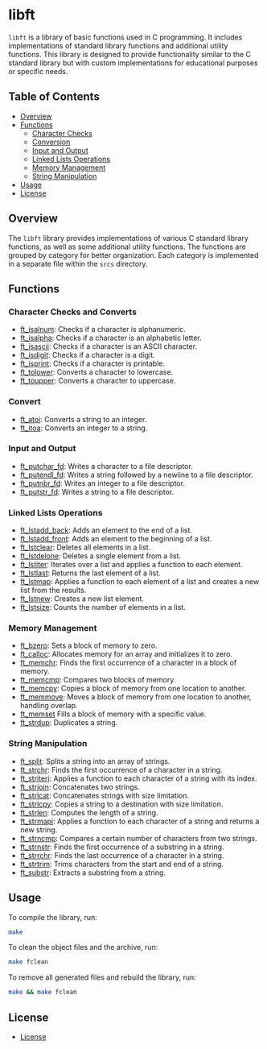 # libft

`libft` is a library of basic functions used in C programming. It includes implementations of standard library functions and additional utility functions. This library is designed to provide functionality similar to the C standard library but with custom implementations for educational purposes or specific needs.

## Table of Contents

- [Overview](#overview)
- [Functions](#functions)
  - [Character Checks](#Character-Checks-and-Converts)
  - [Conversion](#Convert)
  - [Input and Output](#Input-and-Output)
  - [Linked Lists Operations](#Linked-Lists-Operations)
  - [Memory Management](#Memory-Management)
  - [String Manipulation](#String-Manipulation)
- [Usage](#usage)
- [License](#license)

## Overview

The `libft` library provides implementations of various C standard library functions, as well as some additional utility functions. The functions are grouped by category for better organization. Each category is implemented in a separate file within the `srcs` directory.

## Functions

### Character Checks and Converts

- [ft_isalnum](srcs/charChecksAndConvert/ft_isalnum.c): Checks if a character is alphanumeric.
- [ft_isalpha](srcs/charChecksAndConvert/ft_isalpha.c): Checks if a character is an alphabetic letter.
- [ft_isascii](srcs/charChecksAndConvert/ft_isascii.c): Checks if a character is an ASCII character.
- [ft_isdigit](srcs/charChecksAndConvert/ft_isdigit.c): Checks if a character is a digit.
- [ft_isprint](srcs/charChecksAndConvert/ft_isprint.c): Checks if a character is printable.
- [ft_tolower](srcs/charChecksAndConvert/ft_tolower.c): Converts a character to lowercase.
- [ft_toupper](srcs/charChecksAndConvert/ft_toupper.c): Converts a character to uppercase.

### Convert

- [ft_atoi](srcs/convert/ft_atoi.c): Converts a string to an integer.
- [ft_itoa](srcs/convert/ft_itoa.c): Converts an integer to a string.


### Input and Output

- [ft_putchar_fd](srcs/inOutPut/ft_putchar_fd.c): Writes a character to a file descriptor.
- [ft_putendl_fd](srcs/inOutPut/ft_putendl_fd.c): Writes a string followed by a newline to a file descriptor.
- [ft_putnbr_fd](srcs/inOutPut/ft_putnbr_fd.c): Writes an integer to a file descriptor.
- [ft_putstr_fd](srcs/inOutPut/ft_putstr_fd.c): Writes a string to a file descriptor.


### Linked Lists Operations

- [ft_lstadd_back](srcs/linkeListOperations/ft_lstadd_back.c): Adds an element to the end of a list.
- [ft_lstadd_front](srcs/linkeListOperations/ft_lstadd_front.c): Adds an element to the beginning of a list.
- [ft_lstclear](srcs/linkeListOperations/ft_lstclear.c): Deletes all elements in a list.
- [ft_lstdelone](srcs/linkeListOperations/ft_lstdelone.c): Deletes a single element from a list.
- [ft_lstiter](srcs/linkeListOperations/ft_lstiter.c): Iterates over a list and applies a function to each element.
- [ft_lstlast](srcs/linkeListOperations/ft_lstlast.c): Returns the last element of a list.
- [ft_lstmap](srcs/linkeListOperations/ft_lstmap.c): Applies a function to each element of a list and creates a new list from the results.
- [ft_lstnew](srcs/linkeListOperations/ft_lstnew.c): Creates a new list element.
- [ft_lstsize](srcs/linkeListOperations/ft_lstsize.c): Counts the number of elements in a list.


### Memory Management

- [ft_bzero](srcs/memoManagement/ft_bzero.c): Sets a block of memory to zero.
- [ft_calloc](srcs/memoManagement/ft_calloc.c): Allocates memory for an array and initializes it to zero.
- [ft_memchr](srcs/memoManagement/ft_memchr.c): Finds the first occurrence of a character in a block of memory.
- [ft_memcmp](srcs/memoManagement/ft_memcmp.c): Compares two blocks of memory.
- [ft_memcpy](srcs/memoManagement/ft_memcpy.c): Copies a block of memory from one location to another.
- [ft_memmove](srcs/memoManagement/ft_memmove.c): Moves a block of memory from one location to another, handling overlap.
- [ft_memset](srcs/memoManagement/ft_memset.c) Fills a block of memory with a specific value.
- [ft_strdup](srcs/memoManagement/ft_strdup.c): Duplicates a string.


### String Manipulation

- [ft_split](srcs/strManipulation/ft_split.c): Splits a string into an array of strings.
- [ft_strchr](srcs/strManipulation/ft_strchr.c): Finds the first occurrence of a character in a string.
- [ft_striteri](srcs/strManipulation/ft_striteri.c): Applies a function to each character of a string with its index.
- [ft_strjoin](srcs/strManipulation/ft_strjoin.c): Concatenates two strings.
- [ft_strlcat](srcs/strManipulation/ft_strlcat.c): Concatenates strings with size limitation.
- [ft_strlcpy](srcs/strManipulation/ft_strlcpy.c): Copies a string to a destination with size limitation.
- [ft_strlen](srcs/strManipulation/ft_strlen.c): Computes the length of a string.
- [ft_strmapi](srcs/strManipulation/ft_strmapi.c): Applies a function to each character of a string and returns a new string.
- [ft_strncmp](srcs/strManipulation/ft_strncmp.c): Compares a certain number of characters from two strings.
- [ft_strnstr](srcs/strManipulation/ft_strnstr.c): Finds the first occurrence of a substring in a string.
- [ft_strrchr](srcs/strManipulation/ft_strrchr.c): Finds the last occurrence of a character in a string.
- [ft_strtrim](srcs/strManipulation/ft_strtrim.c): Trims characters from the start and end of a string.
- [ft_substr](srcs/strManipulation/ft_substr.c): Extracts a substring from a string.

## Usage

To compile the library, run:

```sh
make
```

To clean the object files and the archive, run:

```sh
make fclean
```

To remove all generated files and rebuild the library, run:

```sh
make && make fclean
```

## License

- [License](/License)
